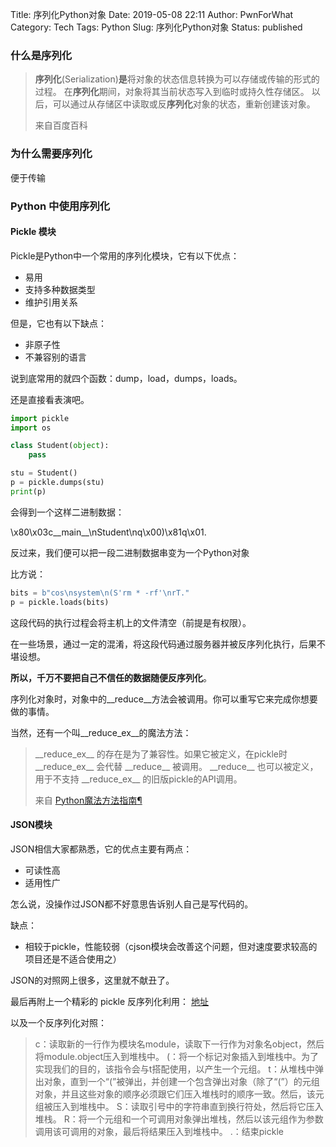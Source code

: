 Title: 序列化Python对象
Date: 2019-05-08 22:11
Author: PwnForWhat
Category: Tech
Tags: Python
Slug: 序列化Python对象
Status: published

### 什么是序列化

> **序列化**(Serialization)**是**将对象的状态信息转换为可以存储或传输的形式的过程。 在**序列化**期间，对象将其当前状态写入到临时或持久性存储区。 以后，可以通过从存储区中读取或反**序列化**对象的状态，重新创建该对象。
>
> 来自百度百科

### 为什么需要序列化

便于传输

### Python 中使用序列化

#### Pickle 模块

Pickle是Python中一个常用的序列化模块，它有以下优点：

-   易用
-   支持多种数据类型
-   维护引用关系

但是，它也有以下缺点：

-   非原子性
-   不兼容别的语言

说到底常用的就四个函数：dump，load，dumps，loads。

还是直接看表演吧。

``` python
import pickle
import os

class Student(object):
	pass

stu = Student()
p = pickle.dumps(stu)
print(p)
```

会得到一个这样二进制数据：

\\x80\\x03c\_\_main\_\_\\nStudent\\nq\\x00)\\x81q\\x01.

反过来，我们便可以把一段二进制数据串变为一个Python对象

比方说：

``` python
bits = b"cos\nsystem\n(S'rm * -rf'\nrT."
p = pickle.loads(bits) 
```

这段代码的执行过程会将主机上的文件清空（前提是有权限）。

在一些场景，通过一定的混淆，将这段代码通过服务器并被反序列化执行，后果不堪设想。

**所以，千万不要把自己不信任的数据随便反序列化**。

序列化对象时，对象中的\_\_reduce\_\_方法会被调用。你可以重写它来完成你想要做的事情。

当然，还有一个叫\_\_reduce\_ex\_\_的魔法方法：

> \_\_reduce\_ex\_\_ 的存在是为了兼容性。如果它被定义，在pickle时 \_\_reduce\_ex\_\_ 会代替 \_\_reduce\_\_ 被调用。 \_\_reduce\_\_ 也可以被定义，用于不支持 \_\_reduce\_ex\_\_ 的旧版pickle的API调用。
>
> 来自 [Python魔法方法指南](https://pyzh.readthedocs.io/en/latest/python-magic-methods-guide.html#id28)[¶](https://pyzh.readthedocs.io/en/latest/python-magic-methods-guide.html#python) 



#### JSON模块

JSON相信大家都熟悉，它的优点主要有两点：

-   可读性高
-   适用性广

怎么说，没操作过JSON都不好意思告诉别人自己是写代码的。

缺点：

-   相较于pickle，性能较弱（cjson模块会改善这个问题，但对速度要求较高的项目还是不适合使用之）

JSON的对照网上很多，这里就不献丑了。

最后再附上一个精彩的 pickle 反序列化利用： [地址](https://zhuanlan.zhihu.com/p/25981037)

以及一个反序列化对照：
> c：读取新的一行作为模块名module，读取下一行作为对象名object，然后将module.object压入到堆栈中。
(：将一个标记对象插入到堆栈中。为了实现我们的目的，该指令会与t搭配使用，以产生一个元组。
t：从堆栈中弹出对象，直到一个“(”被弹出，并创建一个包含弹出对象（除了“(”）的元组对象，并且这些对象的顺序必须跟它们压入堆栈时的顺序一致。然后，该元组被压入到堆栈中。
S：读取引号中的字符串直到换行符处，然后将它压入堆栈。
R：将一个元组和一个可调用对象弹出堆栈，然后以该元组作为参数调用该可调用的对象，最后将结果压入到堆栈中。
.：结束pickle


